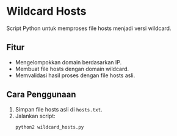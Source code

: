 # Wildcard Hosts
Script Python untuk memproses file hosts menjadi versi wildcard.

## Fitur
- Mengelompokkan domain berdasarkan IP.
- Membuat file hosts dengan domain wildcard.
- Memvalidasi hasil proses dengan file hosts asli.

## Cara Penggunaan
1. Simpan file hosts asli di `hosts.txt`.
2. Jalankan script:
   ```bash
   python2 wildcard_hosts.py
